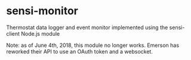 # sensi-monitor
Thermostat data logger and event monitor implemented using the sensi-client Node.js module

Note: as of June 4th, 2018, this module no longer works.  Emerson has reworked their API to use an OAuth token and a websocket.
